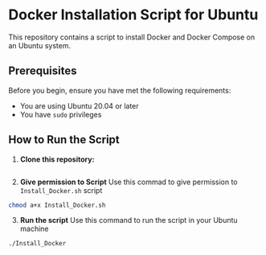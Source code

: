 # Docker Installation Script for Ubuntu

This repository contains a script to install Docker and Docker Compose on an Ubuntu system.

## Prerequisites

Before you begin, ensure you have met the following requirements:
- You are using Ubuntu 20.04 or later
- You have `sudo` privileges

## How to Run the Script

1. **Clone this repository:**

   ```bash

   ```
2. **Give permission to Script**
Use this commad to give permission to `Install_Docker.sh` script
```bash
chmod a+x Install_Docker.sh
```
3. **Run the script**
Use this command to run the script in your Ubuntu machine 
```bash
./Install_Docker
```
